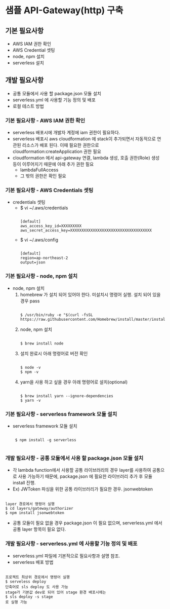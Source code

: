 샘플 API-Gateway(http) 구축
======================================
## 기본 필요사항
   * AWS IAM 권한 확인
   * AWS Credential 셋팅
   * node, npm 설치
   * serverless 설치

## 개발 필요사항
   * 공통 모듈에서 사용 할 package.json 모듈 설치
   * serverless.yml 에 사용할 기능 정의 및 배포
   * 로컬 테스트 방법

### 기본 필요사항 - AWS IAM 권한 확인
* serverless 배포시에 개발자 계정에 iam 권한이 필요하다.
* serverless 배포시 aws cloudformation 에 stack이 추가되면서 자동적으로 연관된 리소스가 배포 된다.
  이때 필요한 권한으로 cloudformation:createApplication 권한 필요
* cloudformation 에서 api-gateway 연결, lambda 생성, 호출 권한(Role) 생성 등이 이루어지기 때문에 아래 추가 권한 필요
    * lambdaFullAccess
    * 그 밖의 권한은 확인 필요
### 기본 필요사항 - AWS Credentials 셋팅
* credentials 셋팅
    * $ vi ~/.aws/credentials
      <pre><code>
      [default]
      aws_access_key_id=XXXXXXXXX
      aws_secret_access_key=XXXXXXXXXXXXXXXXXXXXXXXXXXXXXXXXXXXX
      </code></pre>
    * $ vi ~/.aws/config
      <pre><code>
      [default]
      region=ap-northeast-2
      output=json
      </code></pre>
### 기본 필요사항 - node, npm 설치
* node, npm 설치
    1. homebrew 가 설치 되어 있어야 한다. 미설치시 명령어 실행. 설치 되어 있을 경우 pass
       <pre><code>
       $ /usr/bin/ruby -e "$(curl -fsSL https://raw.githubusercontent.com/Homebrew/install/master/install)"
       </code></pre>
    2. node, npm 설치
       <pre><code>
       $ brew install node
       </code></pre>
    3. 설치 완료시 아래 명령어로 버전 확인
       <pre><code>
       $ node -v
       $ npm -v
       </code></pre>
    4. yarn을 사용 하고 싶을 경우 아래 명령어로 설치(optional)
       <pre><code>
       $ brew install yarn --ignore-dependencies
       $ yarn -v
       </code></pre>
### 기본 필요사항 - serverless framework 모듈 설치
* serverless framework 모듈 설치
   <pre><code>
   $ npm install -g serverless
   </code></pre>

### 개발 필요사항 - 공통 모듈에서 사용 할 package.json 모듈 설치
* 각 lambda function에서 사용할 공통 라이브러리의 경우 layer를 사용하여 공통으로 사용 가능하기 때문에,
  package.json 에 필요한 라이브러리 추가 후 모듈 install 진행.
* Ex) JWToken 파싱을 위한 공통 라이브러리가 필요한 경우. jsonwebtoken
<pre><code>
layer 경로에서 명령어 실행
$ cd layers/gateway/authorizer
$ npm install jsonwebtoken
</code></pre>
* 공통 모듈이 필요 없을 경우 package.json 이 필요 없으며, serverless.yml 에서 공통 layer 항목이 필요 없다.

### 개발 필요사항 - serverless.yml 에 사용할 기능 정의 및 배포
* serverless.yml 파일에 기본적으로 필요사항과 설명 참조.
* serverless 배포 방법
<pre><code>
프로젝트 최상위 경로에서 명령어 실행
$ serveless deploy
단축어로 sls deploy 도 사용 가능
stage가 기본값 dev로 되어 있어 stage 환경 배포시에는
$ sls deploy -s stage
로 실행 가능
</code></pre>

